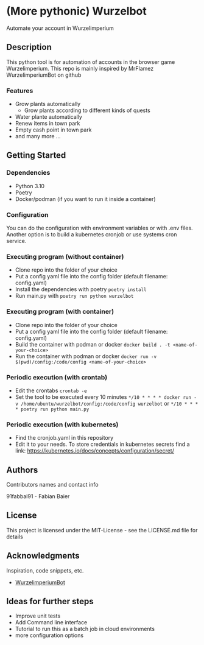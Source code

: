 # (More pythonic) Wurzelbot

Automate your account in Wurzelimperium

## Description

This python tool is for automation of accounts in the browser game Wurzelimperium.
This repo is mainly inspired by MrFlamez WurzelimperiumBot on github

### Features

- Grow plants automatically
  - Grow plants according to different kinds of quests
- Water plante automatically
- Renew items in town park
- Empty cash point in town park
- and many more ...

## Getting Started

### Dependencies

- Python 3.10
- Poetry
- Docker/podman (if you want to run it inside a container)

### Configuration

You can do the configuration with environment variables or with .env files.
Another option is to build a kubernetes cronjob or use systems cron service.

### Executing program (without container)

- Clone repo into the folder of your choice
- Put a config yaml file into the config folder (default filename: config.yaml)
- Install the dependencies with poetry `poetry install`
- Run main.py with `poetry run python wurzelbot`

### Executing program (with container)

- Clone repo into the folder of your choice
- Put a config yaml file into the config folder (default filename: config.yaml)
- Build the container with podman or docker `docker build . -t <name-of-your-choice>`
- Run the container with podman or docker `docker run -v $(pwd)/config:/code/config <name-of-your-choice>`

### Periodic execution (with crontab)

- Edit the crontabs `crontab -e`
- Set the tool to be executed every 10 minutes `*/10 * * * * docker run -v /home/ubuntu/wurzelbot/config:/code/config wurzelbot` or `*/10 * * * * poetry run python main.py`

### Periodic execution (with kubernetes)

- Find the cronjob.yaml in this repository
- Edit it to your needs. To store credentials in kubernetes secrets find a link: https://kubernetes.io/docs/concepts/configuration/secret/

## Authors

Contributors names and contact info

91fabbai91 - Fabian Baier

## License

This project is licensed under the MIT-License - see the LICENSE.md file for details

## Acknowledgments

Inspiration, code snippets, etc.

- [WurzelimperiumBot](https://github.com/MrFlamez/Wurzelimperium-Bot)

## Ideas for further steps

- Improve unit tests
- Add Command line interface
- Tutorial to run this as a batch job in cloud environments
- more configuration options
